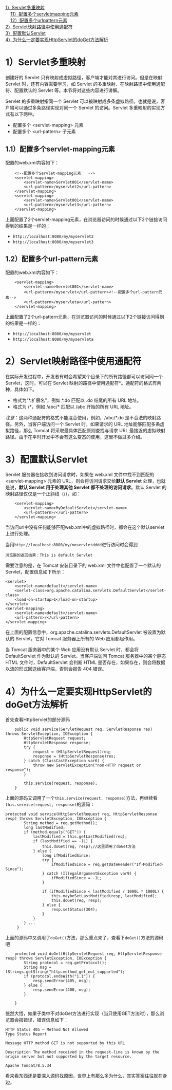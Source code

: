 <nav>
<a href="#"></a><br/>
<a href="#1）Servlet多重映射">1）Servlet多重映射</a><br/>
&nbsp;&nbsp;&nbsp;&nbsp;<a href="#1.1）配置多个servlet-mapping元素">11）配置多个servletmapping元素</a><br/>
&nbsp;&nbsp;&nbsp;&nbsp;<a href="#1.2）配置多个url-pattern元素">12）配置多个urlpattern元素</a><br/>
<a href="#2）Servlet映射路径中使用通配符">2）Servlet映射路径中使用通配符</a><br/>
<a href="#3）配置默认Servlet">3）配置默认Servlet</a><br/>
<a href="#4）为什么一定要实现HttpServlet的doGet方法解析">4）为什么一定要实现HttpServlet的doGet方法解析</a><br/>
</nav>

# 1）Servlet多重映射

创建好的 Servlet 只有映射成虚拟路径，客户端才能对其进行访问。但是在映射 Servlet 时，还有内容需要学习，如 Servlet 的多重映射、在映射路径中使用通配符、配置默认的 Servlet 等。本节将对这些内容进行讲解。

Servlet 的多重映射指同一个 Servlet 可以被映射成多条虚拟路径。也就是说，客户端可以通过多条路径实现对同一个 Servlet 的访问。Servlet 多重映射的实现方式有以下两种。

- 配置多个 \<servlet-mapping\> 元素
- 配置多个 \<url-pattern\> 子元素

## 1.1）配置多个servlet-mapping元素

配置的web.xml内容如下：

```
    <!--配置多个Servlet-mapping元素   -->
    <servlet-mapping>
        <servlet-name>Servlet001</servlet-name>
        <url-pattern>/myservlet2</url-pattern>
    </servlet-mapping>
    <servlet-mapping>
        <servlet-name>Servlet001</servlet-name>
        <url-pattern>/myservlet3</url-pattern>
    </servlet-mapping>
```

上面配置了2个servlet-mapping元素，在浏览器访问的时候通过以下2个链接访问得到的结果是一样的：

- `http://localhost:8080/my/myservlet2`
- `http://localhost:8080/my/myservlet3`

## 1.2）配置多个url-pattern元素

配置的web.xml内容如下：

```
    <servlet-mapping>
        <servlet-name>Servlet001</servlet-name>
        <url-pattern>/myservlet</url-pattern><!--配置多个url-pattern元素-->
        <url-pattern>/myservleta</url-pattern>
    </servlet-mapping>
```

上面配置了2个url-pattern元素，在浏览器访问的时候通过以下2个链接访问得到的结果是一样的：

- `http://localhost:8080/my/myservlet`
- `http://localhost:8080/my/myservleta`

# 2）Servlet映射路径中使用通配符

在实际开发过程中，开发者有时会希望某个目录下的所有路径都可以访问同一个 Servlet，这时，可以在 Servlet 映射的路径中使用通配符*。通配符的格式有两种，具体如下。

- 格式为“\*.扩展名”，例如 \*.do 匹配以 .do 结尾的所有 URL 地址。
- 格式为 /\*，例如 /abc/\* 匹配以 /abc 开始的所有 URL 地址。

*注意*：这两种通配符的格式不能混合使用，例如，/abc/\*.do 是不合法的映射路径。另外，当客户端访问一个 Servlet 时，如果请求的 URL 地址能够匹配多条虚拟路径，那么 Tomcat 将采取最具体匹配原则查找与请求 URL 最接近的虚拟映射路径。由于在平时开发中不会有这么变态的使用，这里不做过多介绍。

# 3）配置默认Servlet

Servlet 服务器在接收到访问请求时，如果在 web.xml 文件中找不到匹配的 \<servlet-mapping\> 元素的 URL，则会将访问请求交给**默认 Servlet** 处理，也就是说，**默认 Servlet 用于处理其他 Servlet 都不处理的访问请求**。默认 Servlet 的映射路径仅仅是一个正斜线（/），如：

```
    <servlet-mapping>
        <servlet-name>MyDefaultServlet</servlet-name>
        <url-pattern>/</url-pattern>
    </servlet-mapping>
```

当访问url中没有任何能够匹配web.xml中的虚拟路径时，都会在这个默认servlet上进行处理。

当用`http://localhost:8080/my/noservletdddd`进行访问时会得到

```
浏览器的返回结果：This is default Servlet
```

需要注意的是，在 Tomcat 安装目录下的 web.xml 文件中也配置了一个默认的 Servlet，配置信息如下所示：

```
<servlet>
    <servlet-name>default</servlet-name>
    <serlet-class>org.apache.catalina.servlets.DefaultServlet</serlet-class>
    <load-on-startup>1</load-on-startup>
</servlet>
<servlet-mapping>
    <servlet-name>default</servlet-name>
    <url-pattern>/</url-pattern>
</servlet-mapping>
```

在上面的配置信息中，org.apache.catalina.servlets.DefaultServlet 被设置为默认的 Servlet，它对 Tomcat 服务器上所有的 Web 应用都起作用。

当 Tomcat 服务器中的某个 Web 应用没有默认 Servlet 时，都会将 DefaultServlet 作为默认的 Servlet。当客户端访问 Tomcat 服务器中的某个静态 HTML 文件时，DefaultServlet 会判断 HTML 是否存在，如果存在，则会将数据以流的形式回送给客户端，否则会报告 404 错误。

# 4）为什么一定要实现HttpServlet的doGet方法解析

首先查看HttpServlet的部分源码

```
    public void service(ServletRequest req, ServletResponse res) throws ServletException, IOException {
        HttpServletRequest request;
        HttpServletResponse response;
        try {
            request = (HttpServletRequest)req;
            response = (HttpServletResponse)res;
        } catch (ClassCastException var6) {
            throw new ServletException("non-HTTP request or response");
        }

        this.service(request, response);
    }
```

上面的源码又调用了一个`this.service(request, response)`方法，再继续看`this.service(request, response)`的源码：

```
protected void service(HttpServletRequest req, HttpServletResponse resp) throws ServletException, IOException {
        String method = req.getMethod();
        long lastModified;
        if (method.equals("GET")) {
            lastModified = this.getLastModified(req);
            if (lastModified == -1L) {
                this.doGet(req, resp);//这里调用了doGet方法
            } else {
                long ifModifiedSince;
                try {
                    ifModifiedSince = req.getDateHeader("If-Modified-Since");
                } catch (IllegalArgumentException var9) {
                    ifModifiedSince = -1L;
                }

                if (ifModifiedSince < lastModified / 1000L * 1000L) {
                    this.maybeSetLastModified(resp, lastModified);
                    this.doGet(req, resp);
                } else {
                    resp.setStatus(304);
                }
            }
        } ...
     }
```

上面的源码中又调用了`doGet()`方法，那么重点来了，查看下`doGet()`方法的源码吧

```
    protected void doGet(HttpServletRequest req, HttpServletResponse resp) throws ServletException, IOException {
        String protocol = req.getProtocol();
        String msg = lStrings.getString("http.method_get_not_supported");
        if (protocol.endsWith("1.1")) {
            resp.sendError(405, msg);
        } else {
            resp.sendError(400, msg);
        }

    }
```

恍然大悟，如果子类中不对doGet方法进行实现（当只使用GET方法时），那么浏览器会报错误，错误信息如下：

```
HTTP Status 405 – Method Not Allowed
Type Status Report

Message HTTP method GET is not supported by this URL

Description The method received in the request-line is known by the origin server but not supported by the target resource.

Apache Tomcat/8.5.34
```

看来看东西还是要深入源码找原因，世界上有那么多为什么，其实答案往往就在身边。